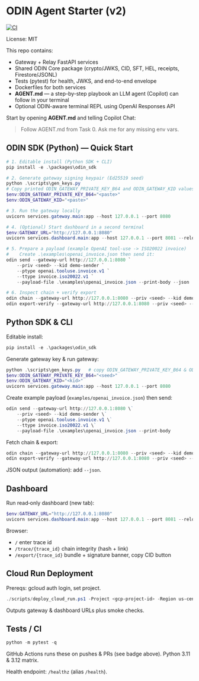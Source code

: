 # ODIN Agent Starter (v2)

[![CI](https://github.com/Maverick0351a/odin-gateway-starter/actions/workflows/ci.yml/badge.svg)](https://github.com/Maverick0351a/odin-gateway-starter/actions/workflows/ci.yml)

License: MIT

This repo contains:
- Gateway + Relay FastAPI services
- Shared ODIN Core package (crypto/JWKS, CID, SFT, HEL, receipts, Firestore/JSONL)
- Tests (pytest) for health, JWKS, and end-to-end envelope
- Dockerfiles for both services
- **AGENT.md** — a step-by-step playbook an LLM agent (Copilot) can follow in your terminal
- Optional ODIN-aware terminal REPL using OpenAI Responses API

Start by opening **AGENT.md** and telling Copilot Chat:
> Follow AGENT.md from Task 0. Ask me for any missing env vars.

## ODIN SDK (Python) — Quick Start

```powershell
# 1. Editable install (Python SDK + CLI)
pip install -e .\packages\odin_sdk

# 2. Generate gateway signing keypair (Ed25519 seed)
python .\scripts\gen_keys.py
# Copy printed ODIN_GATEWAY_PRIVATE_KEY_B64 and ODIN_GATEWAY_KID values
$env:ODIN_GATEWAY_PRIVATE_KEY_B64="<paste>"
$env:ODIN_GATEWAY_KID="<paste>"

# 3. Run the gateway locally
uvicorn services.gateway.main:app --host 127.0.0.1 --port 8080

# 4. (Optional) Start dashboard in a second terminal
$env:GATEWAY_URL="http://127.0.0.1:8080"
uvicorn services.dashboard.main:app --host 127.0.0.1 --port 8081 --reload

# 5. Prepare a payload (example OpenAI tool-use -> ISO20022 invoice)
#    Create .\examples\openai_invoice.json then send it:
odin send --gateway-url http://127.0.0.1:8080 `
	--priv <seed> --kid demo-sender `
	--ptype openai.tooluse.invoice.v1 `
	--ttype invoice.iso20022.v1 `
	--payload-file .\examples\openai_invoice.json --print-body --json

# 6. Inspect chain + verify export
odin chain --gateway-url http://127.0.0.1:8080 --priv <seed> --kid demo-sender --trace-id <trace_id> --json
odin export-verify --gateway-url http://127.0.0.1:8080 --priv <seed> --kid demo-sender --trace-id <trace_id> --json
```

## Python SDK & CLI

Editable install:
```powershell
pip install -e .\packages\odin_sdk
```

Generate gateway key & run gateway:
```powershell
python .\scripts\gen_keys.py   # copy ODIN_GATEWAY_PRIVATE_KEY_B64 & ODIN_GATEWAY_KID
$env:ODIN_GATEWAY_PRIVATE_KEY_B64="<seed>"
$env:ODIN_GATEWAY_KID="<kid>"
uvicorn services.gateway.main:app --host 127.0.0.1 --port 8080
```

Create example payload (`examples/openai_invoice.json`) then send:
```powershell
odin send --gateway-url http://127.0.0.1:8080 \` 
	--priv <seed> --kid demo-sender \` 
	--ptype openai.tooluse.invoice.v1 \` 
	--ttype invoice.iso20022.v1 \` 
	--payload-file .\examples\openai_invoice.json --print-body
```

Fetch chain & export:
```powershell
odin chain --gateway-url http://127.0.0.1:8080 --priv <seed> --kid demo-sender --trace-id <trace_id>
odin export-verify --gateway-url http://127.0.0.1:8080 --priv <seed> --kid demo-sender --trace-id <trace_id>
```

JSON output (automation): add `--json`.

## Dashboard
Run read‑only dashboard (new tab):
```powershell
$env:GATEWAY_URL="http://127.0.0.1:8080"
uvicorn services.dashboard.main:app --host 127.0.0.1 --port 8081 --reload
```
Browser:
- `/` enter trace id
- `/trace/{trace_id}` chain integrity (hash + link)
- `/export/{trace_id}` bundle + signature banner, copy CID button

## Cloud Run Deployment
Prereqs: gcloud auth login, set project.
```powershell
./scripts/deploy_cloud_run.ps1 -Project <gcp-project-id> -Region us-central1 -Build
```
Outputs gateway & dashboard URLs plus smoke checks.

## Tests / CI
```powershell
python -m pytest -q
```

GitHub Actions runs these on pushes & PRs (see badge above). Python 3.11 & 3.12 matrix.

Health endpoint: `/healthz` (alias `/health`).
